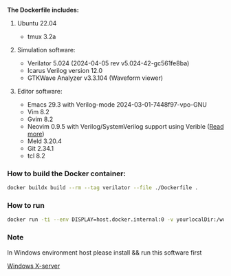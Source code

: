 **The Dockerfile includes:**

1. Ubuntu 22.04
   - tmux 3.2a
3. Simulation software:
   - Verilator 5.024 (2024-04-05 rev v5.024-42-gc561fe8ba)
   - Icarus Verilog version 12.0
   - GTKWave Analyzer v3.3.104 (Waveform viewer)

4. Editor software:
   - Emacs 29.3 with Verilog-mode 2024-03-01-7448f97-vpo-GNU
   - Vim 8.2
   - Gvim 8.2
   - Neovim 0.9.5 with Verilog/SystemVerilog support using Verible ([Read more](https://github.com/chipsalliance/verible))
   - Meld 3.20.4
   - Git 2.34.1
   - tcl 8.2

### How to build the Docker container:
```bash
docker buildx build --rm --tag verilator --file ./Dockerfile .
```

### How to run
```bash
docker run -ti --env DISPLAY=host.docker.internal:0 -v yourlocalDir:/workDir --hostname verilator verilator /usr/bin/bash
```

### Note
In Windows environment host please install && run this software first

[Windows X-server](https://github.com/marchaesen/vcxsrv)
